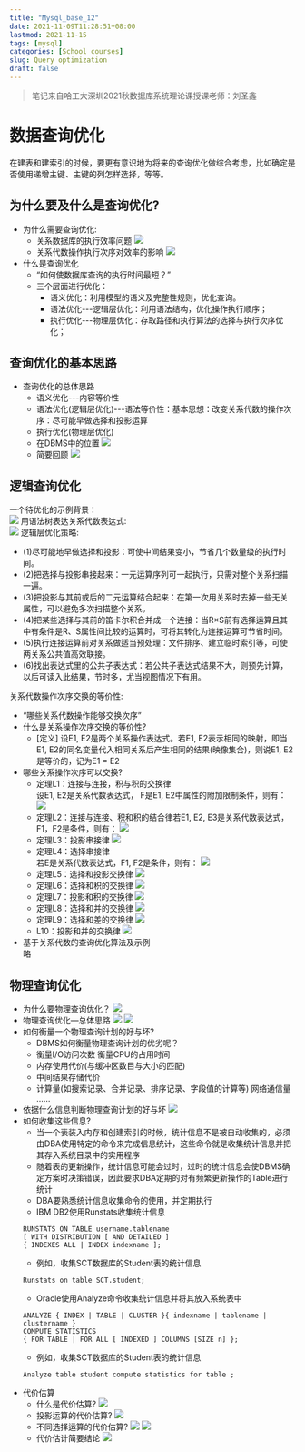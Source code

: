 ```yaml
---
title: "Mysql_base_12"
date: 2021-11-09T11:28:51+08:00
lastmod: 2021-11-15
tags: [mysql]
categories: [School courses]
slug: Query optimization
draft: false
---
```

> 笔记来自哈工大深圳2021秋数据库系统理论课授课老师：刘圣鑫

# 数据查询优化
在建表和建索引的时候，要更有意识地为将来的查询优化做综合考虑，比如确定是否使用递增主键、主键的列怎样选择，等等。
## 为什么要及什么是查询优化?
- 为什么需要查询优化:
    - 关系数据库的执行效率问题
    ![](https://raw.githubusercontent.com/QizhengZou/Image_hosting_rep/main/20211115122516.png)
    - 关系代数操作执行次序对效率的影响
    ![](https://raw.githubusercontent.com/QizhengZou/Image_hosting_rep/main/20211115122720.png)
- 什么是查询优化
    - “如何使数据库查询的执行时间最短？”
    - 三个层面进行优化：
        - 语义优化：利用模型的语义及完整性规则，优化查询。
        - 语法优化---逻辑层优化：利用语法结构，优化操作执行顺序；
        - 执行优化---物理层优化：存取路径和执行算法的选择与执行次序优化；

## 查询优化的基本思路
- 查询优化的总体思路
    - 语义优化---内容等价性
    - 语法优化(逻辑层优化)---语法等价性：基本思想：改变关系代数的操作次序：尽可能早做选择和投影运算
    - 执行优化(物理层优化)
    - 在DBMS中的位置
![](https://raw.githubusercontent.com/QizhengZou/Image_hosting_rep/main/20211115123812.png)
    - 简要回顾
    ![](https://raw.githubusercontent.com/QizhengZou/Image_hosting_rep/main/20211115124047.png)

## 逻辑查询优化
一个待优化的示例背景：   
![](https://raw.githubusercontent.com/QizhengZou/Image_hosting_rep/main/20211115205559.png)
用语法树表达关系代数表达式:   
![](https://raw.githubusercontent.com/QizhengZou/Image_hosting_rep/main/20211115205716.png)
逻辑层优化策略:   
- (1)尽可能地早做选择和投影：可使中间结果变小，节省几个数量级的执行时间。
- (2)把选择与投影串接起来：一元运算序列可一起执行，只需对整个关系扫描一遍。
- (3)把投影与其前或后的二元运算结合起来：在第一次用关系时去掉一些无关属性，可以避免多次扫描整个关系。
- (4)把某些选择与其前的笛卡尔积合并成一个连接：当R×S前有选择运算且其中有条件是R、S属性间比较的运算时，可将其转化为连接运算可节省时间。
- (5)执行连接运算前对关系做适当预处理：文件排序、建立临时索引等，可使两关系公共值高效联接。
- (6)找出表达式里的公共子表达式：若公共子表达式结果不大，则预先计算，以后可读入此结果，节时多，尤当视图情况下有用。

关系代数操作次序交换的等价性:
- “哪些关系代数操作能够交换次序”
- 什么是关系操作次序交换的等价性?
    - [定义] 设E1, E2是两个关系操作表达式。若E1, E2表示相同的映射，即当E1, E2的同名变量代入相同关系后产生相同的结果(映像集合)，则说E1, E2是等价的，记为E1 = E2 
- 哪些关系操作次序可以交换?
    - 定理L1：连接与连接，积与积的交换律   
    设E1, E2是关系代数表达式， F是E1, E2中属性的附加限制条件，则有：
    ![](https://raw.githubusercontent.com/QizhengZou/Image_hosting_rep/main/20211115210330.png)
    - 定理L2：连接与连接、积和积的结合律若E1, E2, E3是关系代数表达式，F1，F2是条件，则有：
    ![](https://raw.githubusercontent.com/QizhengZou/Image_hosting_rep/main/20211115210443.png)
    - 定理L3：投影串接律
    ![](https://raw.githubusercontent.com/QizhengZou/Image_hosting_rep/main/20211115210534.png)
    - 定理L4：选择串接律   
    若E是关系代数表达式，F1, F2是条件，则有：
    ![](https://raw.githubusercontent.com/QizhengZou/Image_hosting_rep/main/20211115210629.png)
    - 定理L5：选择和投影交换律
    ![](https://raw.githubusercontent.com/QizhengZou/Image_hosting_rep/main/20211115210709.png)
    - 定理L6：选择和积的交换律
    ![](https://raw.githubusercontent.com/QizhengZou/Image_hosting_rep/main/20211115210802.png)
    - 定理L7：投影和积的交换律
    ![](https://raw.githubusercontent.com/QizhengZou/Image_hosting_rep/main/20211115210844.png)
    - 定理L8：选择和并的交换律
    ![](https://raw.githubusercontent.com/QizhengZou/Image_hosting_rep/main/20211115210926.png)
    - 定理L9：选择和差的交换律
    ![](https://raw.githubusercontent.com/QizhengZou/Image_hosting_rep/main/20211115211004.png)
    - L10：投影和并的交换律
    ![](https://raw.githubusercontent.com/QizhengZou/Image_hosting_rep/main/20211115211052.png)
- 基于关系代数的查询优化算法及示例   
略

## 物理查询优化
- 为什么要物理查询优化？
![](https://raw.githubusercontent.com/QizhengZou/Image_hosting_rep/main/20211115211243.png)
- 物理查询优化—总体思路
![](https://raw.githubusercontent.com/QizhengZou/Image_hosting_rep/main/20211115211721.png)
![](https://raw.githubusercontent.com/QizhengZou/Image_hosting_rep/main/20211115211848.png)
- 如何衡量一个物理查询计划的好与坏?
    - DBMS如何衡量物理查询计划的优劣呢？ 
    - 衡量I/O访问次数 衡量CPU的占用时间 
    - 内存使用代价(与缓冲区数目与大小的匹配) 
    - 中间结果存储代价
    - 计算量(如搜索记录、合并记录、排序记录、字段值的计算等) 网络通信量
    ……
- 依据什么信息判断物理查询计划的好与坏
![](https://raw.githubusercontent.com/QizhengZou/Image_hosting_rep/main/20211115212250.png)
- 如何收集这些信息?
    - 当一个表装入内存和创建索引的时候，统计信息不是被自动收集的，必须由DBA使用特定的命令来完成信息统计，这些命令就是收集统计信息并把其存入系统目录中的实用程序
    - 随着表的更新操作，统计信息可能会过时，过时的统计信息会使DBMS确定方案时决策错误，因此要求DBA定期的对有频繁更新操作的Table进行统计
    - DBA要熟悉统计信息收集命令的使用，并定期执行
    - IBM DB2使用Runstats收集统计信息
    ```
    RUNSTATS ON TABLE username.tablename
    [ WITH DISTRIBUTION [ AND DETAILED ]
    { INDEXES ALL | INDEX indexname ];
    ```
    - 例如，收集SCT数据库的Student表的统计信息
    ```
    Runstats on table SCT.student;
    ```
    - Oracle使用Analyze命令收集统计信息并将其放入系统表中
    ```
    ANALYZE { INDEX | TABLE | CLUSTER }{ indexname | tablename | clustername }
    COMPUTE STATISTICS
    { FOR TABLE | FOR ALL [ INDEXED ] COLUMNS [SIZE n] };
    ```
    - 例如，收集SCT数据库的Student表的统计信息
    ```
    Analyze table student compute statistics for table ;
    ```
- 代价估算
    - 什么是代价估算?
    ![](https://raw.githubusercontent.com/QizhengZou/Image_hosting_rep/main/20211115212831.png)
    - 投影运算的代价估算?
    ![](https://raw.githubusercontent.com/QizhengZou/Image_hosting_rep/main/20211115212949.png)
    - 不同选择运算的代价估算?
    ![](https://raw.githubusercontent.com/QizhengZou/Image_hosting_rep/main/20211115213055.png)
    ![](https://raw.githubusercontent.com/QizhengZou/Image_hosting_rep/main/20211115213145.png)
    - 代价估计简要结论
    ![](https://raw.githubusercontent.com/QizhengZou/Image_hosting_rep/main/20211115213321.png)


